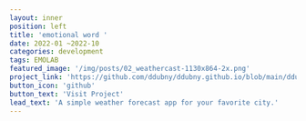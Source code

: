 ```yaml
---
layout: inner
position: left
title: 'emotional word '
date: 2022-01 ~2022-10
categories: development
tags: EMOLAB
featured_image: '/img/posts/02_weathercast-1130x864-2x.png'
project_link: 'https://github.com/ddubny/ddubny.github.io/blob/main/ddubny_emoji.png'
button_icon: 'github'
button_text: 'Visit Project'
lead_text: 'A simple weather forecast app for your favorite city.'
---
```

